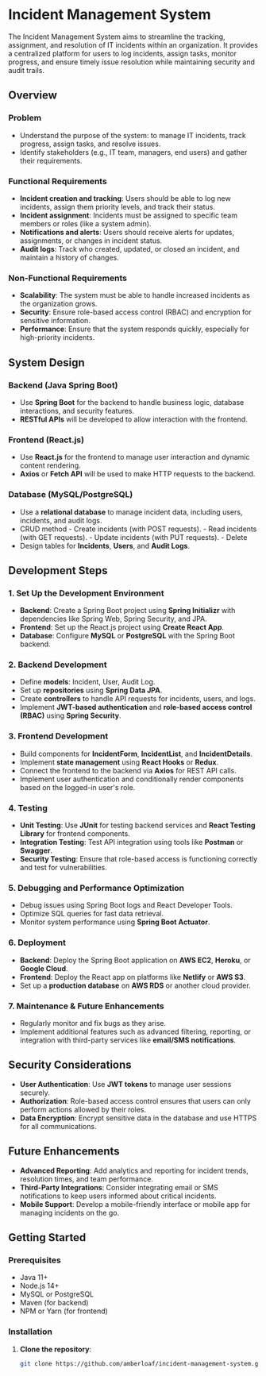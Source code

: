 # Incident Management System

The Incident Management System aims to streamline the tracking, assignment, and resolution of IT incidents within an organization. It provides a centralized platform for users to log incidents, assign tasks, monitor progress, and ensure timely issue resolution while maintaining security and audit trails.

## Overview



### Problem

 - Understand the purpose of the system: to manage IT incidents, track progress, assign tasks, and resolve issues.
 - Identify stakeholders (e.g., IT team, managers, end users) and gather their requirements.

### Functional Requirements

 - **Incident creation and tracking**: Users should be able to log new incidents, assign them priority levels, and track their status.
 - **Incident assignment**: Incidents must be assigned to specific team members or roles (like a system admin).
 - **Notifications and alerts**: Users should receive alerts for updates, assignments, or changes in incident status.
 - **Audit logs**: Track who created, updated, or closed an incident, and maintain a history of changes.

### Non-Functional Requirements

- **Scalability**: The system must be able to handle increased incidents as the organization grows.
- **Security**: Ensure role-based access control (RBAC) and encryption for sensitive information.
- **Performance**: Ensure that the system responds quickly, especially for high-priority incidents.

## System Design

### Backend (Java Spring Boot)
- Use **Spring Boot** for the backend to handle business logic, database interactions, and security features.
- **RESTful APIs** will be developed to allow interaction with the frontend.

### Frontend (React.js)
- Use **React.js** for the frontend to manage user interaction and dynamic content rendering.
- **Axios** or **Fetch API** will be used to make HTTP requests to the backend.

### Database (MySQL/PostgreSQL)
- Use a **relational database** to manage incident data, including users, incidents, and audit logs.
- CRUD method
      - Create incidents (with POST requests).
      - Read incidents (with GET requests).
      - Update incidents (with PUT requests).
      - Delete
- Design tables for **Incidents**, **Users**, and **Audit Logs**.

## Development Steps

### 1. Set Up the Development Environment
- **Backend**: Create a Spring Boot project using **Spring Initializr** with dependencies like Spring Web, Spring Security, and JPA.
- **Frontend**: Set up the React.js project using **Create React App**.
- **Database**: Configure **MySQL** or **PostgreSQL** with the Spring Boot backend.

### 2. Backend Development
- Define **models**: Incident, User, Audit Log.
- Set up **repositories** using **Spring Data JPA**.
- Create **controllers** to handle API requests for incidents, users, and logs.
- Implement **JWT-based authentication** and **role-based access control (RBAC)** using **Spring Security**.

### 3. Frontend Development
- Build components for **IncidentForm**, **IncidentList**, and **IncidentDetails**.
- Implement **state management** using **React Hooks** or **Redux**.
- Connect the frontend to the backend via **Axios** for REST API calls.
- Implement user authentication and conditionally render components based on the logged-in user's role.

### 4. Testing
- **Unit Testing**: Use **JUnit** for testing backend services and **React Testing Library** for frontend components.
- **Integration Testing**: Test API integration using tools like **Postman** or **Swagger**.
- **Security Testing**: Ensure that role-based access is functioning correctly and test for vulnerabilities.

### 5. Debugging and Performance Optimization
- Debug issues using Spring Boot logs and React Developer Tools.
- Optimize SQL queries for fast data retrieval.
- Monitor system performance using **Spring Boot Actuator**.

### 6. Deployment
- **Backend**: Deploy the Spring Boot application on **AWS EC2**, **Heroku**, or **Google Cloud**.
- **Frontend**: Deploy the React app on platforms like **Netlify** or **AWS S3**.
- Set up a **production database** on **AWS RDS** or another cloud provider.

### 7. Maintenance & Future Enhancements
- Regularly monitor and fix bugs as they arise.
- Implement additional features such as advanced filtering, reporting, or integration with third-party services like **email/SMS notifications**.

## Security Considerations
- **User Authentication**: Use **JWT tokens** to manage user sessions securely.
- **Authorization**: Role-based access control ensures that users can only perform actions allowed by their roles.
- **Data Encryption**: Encrypt sensitive data in the database and use HTTPS for all communications.

## Future Enhancements
- **Advanced Reporting**: Add analytics and reporting for incident trends, resolution times, and team performance.
- **Third-Party Integrations**: Consider integrating email or SMS notifications to keep users informed about critical incidents.
- **Mobile Support**: Develop a mobile-friendly interface or mobile app for managing incidents on the go.

## Getting Started

### Prerequisites
- Java 11+
- Node.js 14+
- MySQL or PostgreSQL
- Maven (for backend)
- NPM or Yarn (for frontend)

### Installation

1. **Clone the repository**:
   ```bash
   git clone https://github.com/amberloaf/incident-management-system.git

